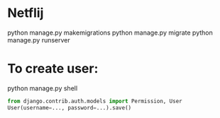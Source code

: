 # Netflij
python manage.py makemigrations
python manage.py migrate
python manage.py runserver

# To create user:
python manage.py shell
```python
from django.contrib.auth.models import Permission, User
User(username=..., password=...).save()
```
